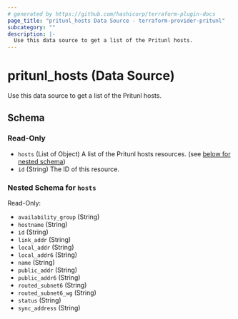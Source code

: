 ```yaml
---
# generated by https://github.com/hashicorp/terraform-plugin-docs
page_title: "pritunl_hosts Data Source - terraform-provider-pritunl"
subcategory: ""
description: |-
  Use this data source to get a list of the Pritunl hosts.
---
```


# pritunl_hosts (Data Source)

Use this data source to get a list of the Pritunl hosts.



<!-- schema generated by tfplugindocs -->
## Schema

### Read-Only

- `hosts` (List of Object) A list of the Pritunl hosts resources. (see [below for nested schema](#nestedatt--hosts))
- `id` (String) The ID of this resource.

<a id="nestedatt--hosts"></a>
### Nested Schema for `hosts`

Read-Only:

- `availability_group` (String)
- `hostname` (String)
- `id` (String)
- `link_addr` (String)
- `local_addr` (String)
- `local_addr6` (String)
- `name` (String)
- `public_addr` (String)
- `public_addr6` (String)
- `routed_subnet6` (String)
- `routed_subnet6_wg` (String)
- `status` (String)
- `sync_address` (String)
